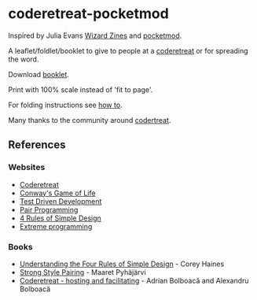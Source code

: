 # coderetreat-pocketmod

Inspired by Julia Evans [Wizard Zines](https://wizardzines.com/) and [pocketmod](https://pocketmod.com/).

A leaflet/foldlet/booklet to give to people at a [coderetreat](https://coderetreat.org) or for spreading the word.

Download [booklet](coderetreat-pocketmod-booklet.pdf).

Print with 100% scale instead of 'fit to page'.

For folding instructions see [how to](https://pocketmod.com/howto).

Many thanks to the community around [codertreat](https://coderetreat.org).

## References

### Websites

* [Coderetreat](https://www.coderetreat.org/)
* [Conway's Game of Life](https://en.wikipedia.org/wiki/Conway%27s_Game_of_Life)
* [Test Driven Development](https://en.wikipedia.org/wiki/Test-driven_development)
* [Pair Programming](https://en.wikipedia.org/wiki/Pair_programming)
* [4 Rules of Simple Design](https://www.martinfowler.com/bliki/BeckDesignRules.html)
* [Extreme programming](https://en.wikipedia.org/wiki/Extreme_programming)

### Books

* [Understanding the Four Rules of Simple Design](https://leanpub.com/4rulesofsimpledesign) - Corey Haines
* [Strong Style Pairing](https://leanpub.com/StrongStylePairProgramming) - Maaret Pyhäjärvi
* [Coderetreat - hosting and facilitating](https://leanpub.com/coderetreat) - Adrian Bolboacă and Alexandru Bolboacă


